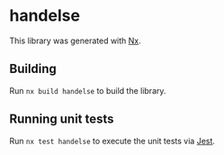 # handelse

This library was generated with [Nx](https://nx.dev).

## Building

Run `nx build handelse` to build the library.

## Running unit tests

Run `nx test handelse` to execute the unit tests via [Jest](https://jestjs.io).

